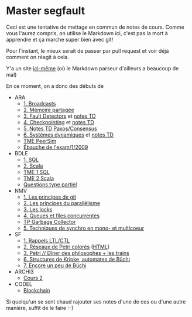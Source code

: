 Master segfault
==

Ceci est une tentative de mettage en commun de notes de cours.
Comme vous l'aurez compris, on utilise le Markdown ici, c'est pas la mort à apprendre et ça marche super bien avec git!

Pour l'instant, le mieux serait de passer par pull request et voir déjà comment on réagit à cela.

Y'a un site [ici-même](https://tshikaboom.github.io/master-segfault/) (où le Markdown parseur d'ailleurs a beaucoup de mal)

En ce moment, on a donc des débuts de
- ARA
  - [1. Broadcasts](ARA/Part1-Broadcasts.md)
  - [2. Mémoire partagée](ARA/Part2-SharedMemory.md)
  - [3. Fault Detectors](ARA/Part3-Consensus.md) et [notes TD](ARA/TD-FD.md)
  - [4. Checkpointing](ARA/Part4-Checkpointing.md) et [notes TD](ARA/TD-Checkpointing.md)
  - [5. Notes TD Paxos/Consensus](ARA/TD-Paxos.md)
  - [6. Systèmes dynamiques](ARA/Part6-SystèmesDynamiques.md) et [notes TD](ARA/TD-SystemesDynamiques.md)
  - [TME PeerSim](ARA/PeerSim/tmes.md)
  - [Ébauche de l'exam/1/2009](ARA/Partiel.md)
- BDLE
  - [1. SQL](BDLE/Cours1-SQL.md)
  - [2. Scala](BDLE/Cours2-Scala.md)
  - [TME 1 SQL](BDLE/tme1-sql.md)
  - [TME 2 Scala](BDLE/tme2-scala.md)
  - [Questions type partiel](BDLE/partiel.md)
- NMV
  - [1. Les principes de git](NMV/CS1-Git.md)
  - [2. Les principes du parallélisme](NMV/CS2-Parallelism.md)
  - [3. Les locks](NMV/CS3-Locks.md)
  - [4. Queues et files concurrentes](NMV/CS4-ConcurrentQueuesAndStacks.md)
  - [TP Garbage Collector](NMV/TD1-GC.md)
  - [5. Techniques de synchro en mono- et multicoeur](NMV/CS5-Resume.md)
- SF
  - [1. Rappels LTL/CTL](SF/cours-1.md)
  - [2. Réseaux de Petri colorés](SF/cours2.md) ([HTML](SF/cours2.html))
  - [3. Petri // Dîner des philosophes + les trains](SF/cours3.md)
  - [6. Structures de Kripke, automates de Büchi](SF/cours6.md)
  - [7. Encore un peu de Büchi](SF/cours7.md)
- ARCHI3
  - [Cours 2](ARCHI3/archicours2.md)
- CODEL
  - [Blockchain](CODEL/Blockchain.md)

Si quelqu'un se sent chaud rajouter ses notes d'une de ces ou d'une autre manière, suffit de le faire :-)
